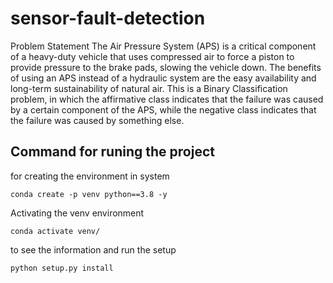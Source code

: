# sensor-fault-detection
Problem Statement The Air Pressure System (APS) is a critical component of a heavy-duty vehicle that uses compressed air to force a piston to provide pressure to the brake pads, slowing the vehicle down. The benefits of using an APS instead of a hydraulic system are the easy availability and long-term sustainability of natural air.
This is a Binary Classification problem, in which the affirmative class indicates that the failure was caused by a certain component of the APS, while the negative class indicates that the failure was caused by something else.

## Command for runing the project
for creating the environment in system 
```
conda create -p venv python==3.8 -y
```

Activating the venv environment
```
conda activate venv/
```

to see the information and run the setup 
```
python setup.py install
```
